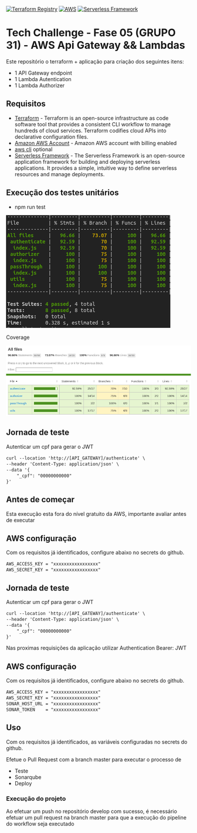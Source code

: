 [![Terraform Registry](https://img.shields.io/badge/Terraform%20Registry-available-blue.svg)](https://registry.terraform.io/modules/seu-nome-de-usuario/seu-modulo)
[![AWS](https://img.shields.io/badge/AWS-supported-orange.svg)](https://aws.amazon.com/)
[![Serverless Framework](https://img.shields.io/badge/Serverless-Framework-orange.svg)](https://www.serverless.com/)


# Tech Challenge - Fase 05 (GRUPO 31) - AWS Api Gateway && Lambdas

Este repositório o terraform + aplicação para criação dos seguintes itens:

* 1 API Gateway endpoint
* 1 Lambda Autentication
* 1 Lambda Authorizer

## Requisitos

* [Terraform](https://www.terraform.io/) - Terraform is an open-source infrastructure as code software tool that provides a consistent CLI workflow to manage hundreds of cloud services. Terraform codifies cloud APIs into declarative configuration files.
* [Amazon AWS Account](https://aws.amazon.com/it/console/) - Amazon AWS account with billing enabled
* [aws cli](https://aws.amazon.com/cli/) optional
* [Serverless Framework](https://www.serverless.com/) - The Serverless Framework is an open-source application framework for building and deploying serverless applications. It provides a simple, intuitive way to define serverless resources and manage deployments.

## Execução dos testes unitários

- npm run test

![Alt text](test.png)

Coverage

![Alt text](coverage.png)


## Jornada de teste

Autenticar um cpf para gerar o JWT
```
curl --location 'http://[API_GATEWAY]/authenticate' \
--header 'Content-Type: application/json' \
--data '{
    "_cpf": "00000000000"
}'

```

## Antes de começar

Esta execução esta fora do nível gratuito da AWS, importante avaliar antes de executar

## AWS configuração

Com os requisitos já identificados, configure abaixo no secrets do github.

```
AWS_ACCESS_KEY = "xxxxxxxxxxxxxxxxx"
AWS_SECRET_KEY = "xxxxxxxxxxxxxxxxx"
```


## Jornada de teste

Autenticar um cpf para gerar o JWT
```
curl --location 'http://[API_GATEWAY]/authenticate' \
--header 'Content-Type: application/json' \
--data '{
    "_cpf": "00000000000"
}'

```

Nas proximas requisições da aplicação utilizar Authentication Bearer: JWT

## AWS configuração

Com os requisitos já identificados, configure abaixo no secrets do github.

```
AWS_ACCESS_KEY = "xxxxxxxxxxxxxxxxx"
AWS_SECRET_KEY = "xxxxxxxxxxxxxxxxx"
SONAR_HOST_URL = "xxxxxxxxxxxxxxxxx"
SONAR_TOKEN    = "xxxxxxxxxxxxxxxxx"
```

## Uso

Com os requisitos já identificados, as variáveis configuradas no secrets do github.

Efetue o Pull Request com a branch master para executar o processo de

- Teste
- Sonarqube
- Deploy

### Execução do projeto

Ao efetuar um push no repositório develop com sucesso, é necessário efetuar um pull request na branch master para que a execução do pipeline do workflow seja executado
